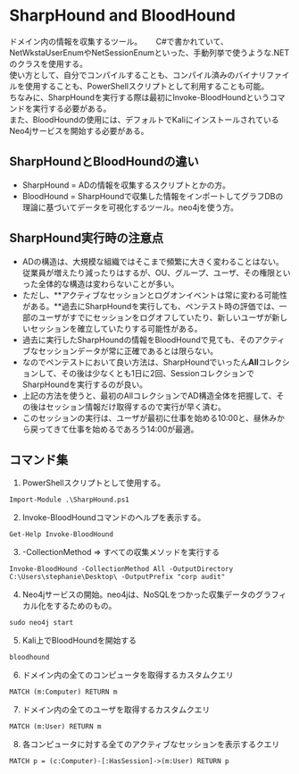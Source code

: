 # SharpHound and BloodHound
ドメイン内の情報を収集するツール。　　
C#で書かれていて、NetWkstaUserEnumやNetSessionEnumといった、手動列挙で使うような.NETのクラスを使用する。  
使い方として、自分でコンパイルすることも、コンパイル済みのバイナリファイルを使用することも、PowerShellスクリプトとして利用することも可能。  
ちなみに、SharpHoundを実行する際は最初にInvoke-BloodHoundというコマンドを実行する必要がある。  
また、BloodHoundの使用には、デフォルトでKaliにインストールされているNeo4jサービスを開始する必要がある。

## SharpHoundとBloodHoundの違い
- SharpHound = ADの情報を収集するスクリプトとかの方。
- BloodHound = SharpHoundで収集した情報をインポートしてグラフDBの理論に基づいてデータを可視化するツール。neo4jを使う方。

## SharpHound実行時の注意点
- ADの構造は、大規模な組織ではそこまで頻繁に大きく変わることはない。従業員が増えたり減ったりはするが、OU、グループ、ユーザ、その権限といった全体的な構造は変わらないことが多い。
- ただし、**アクティブなセッションとログオンイベントは常に変わる可能性がある。**過去にSharpHoundを実行しても、ペンテスト時の評価では、一部のユーザがすでにセッションをログオフしていたり、新しいユーザが新しいセッションを確立していたりする可能性がある。
- 過去に実行したSharpHoundの情報をBloodHoundで見ても、そのアクティブなセッションデータが常に正確であるとは限らない。
- なのでペンテストにおいて良い方法は、SharpHoundでいったん**All**コレクションして、その後は少なくとも1日に2回、SessionコレクションでSharpHoundを実行するのが良い。
- 上記の方法を使うと、最初のAllコレクションでAD構造全体を把握して、その後はセッション情報だけ取得するので実行が早く済む。
- このセッションの実行は、ユーザが最初に仕事を始める10:00と、昼休みから戻ってきて仕事を始めるであろう14:00が最適。

## コマンド集
1. PowerShellスクリプトとして使用する。
```
Import-Module .\SharpHound.ps1
```

2. Invoke-BloodHoundコマンドのヘルプを表示する。
```
Get-Help Invoke-BloodHound
```

3. -CollectionMethod => すべての収集メソッドを実行する  
```
Invoke-BloodHound -CollectionMethod All -OutputDirectory C:\Users\stephanie\Desktop\ -OutputPrefix "corp audit"
```

4. Neo4jサービスの開始。neo4jは、NoSQLをつかった収集データのグラフィカル化をするためのもの。
```
sudo neo4j start
```

5. Kali上でBloodHoundを開始する
```
bloodhound
```

6. ドメイン内の全てのコンピュータを取得するカスタムクエリ
```
MATCH (m:Computer) RETURN m
```

7. ドメイン内の全てのユーザを取得するカスタムクエリ
```
MATCH (m:User) RETURN m
```

8. 各コンピュータに対する全てのアクティブなセッションを表示するクエリ
```
MATCH p = (c:Computer)-[:HasSession]->(m:User) RETURN p
```
